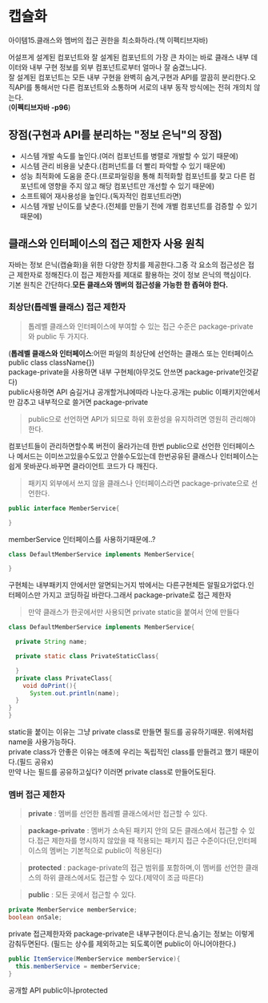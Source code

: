 # 캡슐화
아이템15.클래스와 멤버의 접근 권한을 최소화하라.(책 이펙티브자바)

어설프게 설계된 컴포넌트와 잘 설계된 컴포넌트의 가장 큰 차이는 바로 클래스 내부 데이터와 내부 구현 정보를 외부 컴포넌트로부터 얼마나 잘 숨겼느냐다.  
잘 설계된 컴포넌트는 모든 내부 구현을 완벽히 숨겨,구현과 API를 깔끔히 분리한다.오직API를 통해서만 다른 컴포넌트와 소통하며 서로의 내부 동작 방식에는 전혀 개의치 않는다.  
(**이펙티브자바 -p96**)

## 장점(구현과 API를 분리하는 "정보 은닉"의 장점)
* 시스템 개발 속도를 높인다.(여러 컴포넌트를 병렬로 개발할 수 있기 때문에)
* 시스템 관리 비용을 낮춘다.(컴퍼넌트를 더 빨리 파악할 수 있기 때문에)
* 성능 최적화에 도움을 준다.(프로파일링을 통해 최적화할 컴포넌트를 찾고 다른 컴포넌트에 영향을 주지 않고 해당 컴포넌트만 개선할 수 있기 때문에)
* 소프트웨어 재사용성을 높인다.(독자적인 컴포넌트라면)
* 시스템 개발 난이도를 낮춘다.(전체를 만들기 전에 개별 컴포넌트를 검증할 수 있기 때문에)
## 클래스와 인터페이스의 접근 제한자 사용 원칙
자바는 정보 은닉(캡슐화)을 위한 다양한 장치를 제공한다.그중 각 요소의 접근성은 접근 제한자로 정해진다.이 접근 제한자를 제대로 활용하는 것이 정보 은닉의 핵심이다.  
기본 원칙은 간단하다.**모든 클래스와 멤버의 접근성을 가능한 한 좁혀야 한다.**
### 최상단(톱레벨 클래스) 접근 제한자
>톱레벨 클래스와 인터페이스에 부여할 수 있는 접근 수준은 package-private 와  public 두 가지다. 

(**톱레벨 클래스와 인터페이스**:어떤 파일의 최상단에 선언하는 클래스 또는 인터페이스 public class className{})  
package-private을 사용하면 내부 구현체(아무것도 안쓰면 package-private인것같다)  
public사용하면 API 
숨길거냐 공개할거냐에따라 나눈다.공개는 public 이패키지안에서만 감추고 내부적으로 쓸거면 package-private 
> public으로 선언하면 API가 되므로 하위 호환성을 유지하려면 영원히 관리해야한다.  

컴포넌트들이 관리하면할수록 버전이 올라가는데 한번 public으로 선언한 인터페이스나 메서드는 이미쓰고있을수도있고 안쓸수도있는데 한번공유된 클래스나 인터페이스는 쉽게 못바꾼다.바꾸면 클라이언트 코드가 다 깨진다.
>패키지 외부에서 쓰지 않을 클래스나 인터페이스라면 package-private으로 선언한다.  

```java
public interface MemberService{

}
```
memberService 인터페이스를 사용하기때문에..?
```java
class DefaultMemberService implements MemberService{

}
```
구현체는 내부패키지 안에서만 알면되는거지 밖에서는 다른구현체든 알필요가없다.인터페이스만 가지고 코딩하길 바란다.그래서 package-private로 접근 제한자

> 만약 클래스가 한곳에서만 사용되면 private static을 붙여서 안에 만들다
```java
class DefaultMemberService implements MemberService{

  private String name;

  private static class PrivateStaticClass{

  }
  private class PrivateClass{
    void doPrint(){
      System.out.println(name);
  }
}
}
```
static을 붙이는 이유는 그냥 private class로 만들면 필드를 공유하기때문. 위에처럼 name을 사용가능하다.  
 private class가 안좋은 이유는 애초에 우리는 독립적인 class를 만들려고 했기 때문이다.(필드 공유x)  
 만약 나는 필드를 공유하고싶다? 이러면 private class로 만들어도된다.


 ### 멤버 접근 제한자
>**private** : 멤버를 선언한 톱레벨 클래스에서만 접근할 수 있다.  

>**package-private** : 멤버가 소속된 패키지 안의 모든 클래스에서 접근할 수 있다.접근 제한자를 명시하지 않았을 때 적용되는 패키지 접근 수준이다(단,인터페이스의 멤버는 기본적으로 public이 적용된다)  

>**protected** : package-private의 접근 범위를 포함하며,이 멤버를 선언한 클래스의 하위 클래스에서도 접근할 수 있다.(제약이 조금 따른다) 

>**public** : 모든 곳에서 접근할 수 있다.
 ```java
private MemberService memberService;
boolean onSale;
 ```
 private 접근제한자와 package-private은 내부구현이다.은닉.숨기는 정보는 이렇게 감춰두면된다.
(필드는 상수를 제외하고는 되도록이면 public이 아니어야한다.)
```java
public ItemService(MemberService memberService){
  this.memberService = memberService;
}
```
공개할 API public이나protected